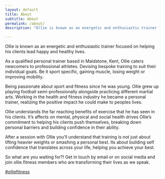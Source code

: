 ```yaml
---
layout: default
title: About
subtitle: About
permalink: /about/
description: "Ollie is known as an energetic and enthusiastic trainer focused on helping his clients lead happy and  healthy lives.  As a qualified personal trainer based in Maidstone, Kent, Ollie caters newcomers to professional athletes. Devising bespoke training to suit there individual goals. Be it sport specific,  gaining muscle, losing weight or improving mobility."

---
```




Ollie is known as an energetic and enthusiastic trainer focused on helping his clients lead happy and  healthy lives.

As a qualified personal trainer based in Maidstone, Kent, Ollie caters newcomers to professional athletes. Devising bespoke training to suit their individual goals. Be it sport specific,  gaining muscle, losing weight or improving mobility.

Being passionate about sport and fitness since he was young. Ollie grew up playing football semi-professionally alongside practicing different martial arts. Working in the health and fitness industry he became a personal trainer, realizing the positive impact he could make to peoples lives.

Ollie understands the far reaching benefits of exercise that he has seen in his clients. It’s affects on mental, physical and social health drives Ollie’s commitment to helping his clients push themselves, breaking down personal barriers and building confidence in their ability.

After a session with Ollie you'll understand that training is not just about lifting heavier weights or smashing a personal best. Its about building self confidence that translates across your life, helping you achieve your best. 

So what are you waiting for?! Get in touch by email or on social media and join ollie.fitness members who are transforming their lives as we speak.

<a class="team" href="https://www.instagram.com/explore/tags/olliefitness/">#olliefitness</a> 